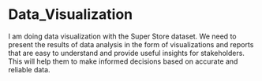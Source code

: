# Data_Visualization
I am doing data visualization with the Super Store dataset.
We need to present the results of data analysis in the form of visualizations and reports that are easy to understand and provide useful insights for stakeholders. This will help them to make informed decisions based on accurate and reliable data.
